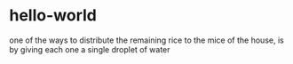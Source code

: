 # hello-world

one of the ways to distribute the remaining rice to
the mice of the house, is by giving each one a single droplet of water 
